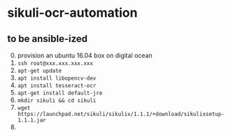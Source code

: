 # sikuli-ocr-automation

## to be ansible-ized
0. provision an ubuntu 16.04 box on digital ocean
1. `ssh root@xxx.xxx.xxx.xxx`
2. `apt-get update`
3. `apt install libopencv-dev`
4. `apt install tesseract-ocr`
5. `apt-get install default-jre`
6. `mkdir sikuli && cd sikuli`
7. `wget https://launchpad.net/sikuli/sikulix/1.1.1/+download/sikulixsetup-1.1.1.jar`
8. 
